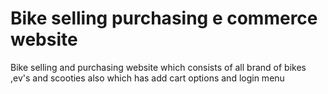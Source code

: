 # Bike selling purchasing e commerce website
Bike selling and purchasing website which consists of all brand of bikes ,ev's and scooties also which has add cart options and login menu 
